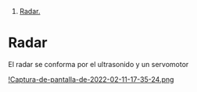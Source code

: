 1. [ Radar. ](#radar)

<a name="radar"></a>
# Radar

El radar se conforma por el ultrasonido y un servomotor

[!Captura-de-pantalla-de-2022-02-11-17-35-24.png](https://postimg.cc/3kY9VYBN)